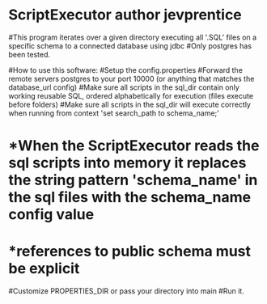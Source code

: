 # ScriptExecutor author jevprentice

#This program iterates over a given directory executing all '.SQL' files on a specific schema to a connected database using jdbc
#Only postgres has been tested.

#How to use this software:
#Setup the config.properties
#Forward the remote servers postgres to your port 10000 (or anything that matches the database_url config)
#Make sure all scripts in the sql_dir contain only working reusable SQL, ordered alphabetically for execution (files execute before folders)
#Make sure all scripts in the sql_dir will execute correctly when running from context 'set search_path to schema_name;'
# *When the ScriptExecutor reads the sql scripts into memory it replaces the string pattern 'schema_name' in the sql files with the schema_name config value
# *references to public schema must be explicit
#Customize PROPERTIES_DIR or pass your directory into main
#Run it.